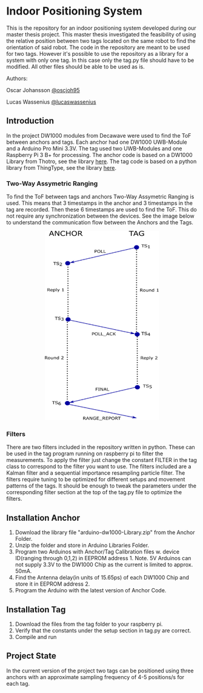 # Indoor Positioning System
This is the repository for an indoor positioning system developed during our master thesis project. This master thesis investigated the feasibility of using the relative position between two tags located on the same robot to find the orientation of said robot. The code in the repository are meant to be used for two tags. However it's possible to use the repository as a library for a system with only one tag. In this case only the tag.py file should have to be modified. All other files should be able to be used as is.

Authors: 

Oscar Johansson [@oscjoh95](https://github.com/oscjoh95)

Lucas Wassenius [@lucaswassenius](https://github.com/lucaswassenius)

## Introduction
In the project DW1000 modules from Decawave were used to find the ToF between anchors and tags.
Each anchor had one DW1000 UWB-Module and a Arduino Pro Mini 3.3V. The tag used two UWB-Modules and one Raspberry Pi 3 B+ for processing. The anchor code is based on a DW1000 Library from Thotro, see the library [here](https://github.com/thotro/arduino-dw1000). The tag code is based on a python library from ThingType, see the library [here](https://github.com/ThingType/DW1000_Python_library).

### Two-Way Assymetric Ranging
To find the ToF between tags and anchors Two-Way Assymetric Ranging is used. This means that 3 timestamps in the anchor and 3 timestamps in the tag are recorded. Then these 6 timestamps are used to find the ToF. This do not require any synchronization between
the devices. See the image below to understand the communication flow between the Anchors and the Tags.

<p align="center">
  <img  width="300" height="500" src="/Images/twoWayRanging.png">
</p>

### Filters
There are two filters included in the repository written in python. These can be used in the tag program running on raspberry pi to filter the measurements. To apply the filter just change the constant FILTER in the tag class to correspond to the filter you want to use. 
The filters included are a Kalman filter and a sequential importance resampling particle filter. The filters require tuning to be optimized for different setups and movement patterns of the tags. It should be enough to tweak the parameters under the corresponding filter section at the top of the tag.py file to optimize the filters. 

## Installation Anchor
1. Download the library file "arduino-dw1000-Library.zip" from the Anchor Folder.
2. Unzip the folder and store in Arduino Libraries Folder.
3. Program two Arduinos with Anchor/Tag Calibration files w. device ID(ranging through 0,1,2) in EEPROM address 1.
Note. 5V Arduinos can not supply 3.3V to the DW1000 Chip as the current is limited to approx. 50mA.
4. Find the Antenna delay(in units of 15.65ps) of each DW1000 Chip and store it in EEPROM address 2. 
5. Program the Arduino with the latest version of Anchor Code.

## Installation Tag
1. Download the files from the tag folder to your raspberry pi. 
2. Verify that the constants under the setup section in tag.py are correct.
3. Compile and run

## Project State
In the current version of the project two tags can be positioned using three anchors with an approximate sampling frequency of 4-5 positions/s for each tag. 
